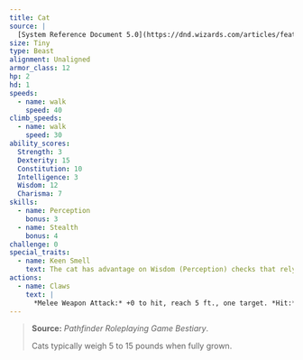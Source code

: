 ```yaml
---
title: Cat
source: |
  [System Reference Document 5.0](https://dnd.wizards.com/articles/features/systems-reference-document-srd)
size: Tiny
type: Beast
alignment: Unaligned
armor_class: 12
hp: 2
hd: 1
speeds:
  - name: walk
    speed: 40
climb_speeds:
  - name: walk
    speed: 30
ability_scores:
  Strength: 3
  Dexterity: 15
  Constitution: 10
  Intelligence: 3
  Wisdom: 12
  Charisma: 7
skills:
  - name: Perception
    bonus: 3
  - name: Stealth
    bonus: 4
challenge: 0
special_traits:
  - name: Keen Smell
    text: The cat has advantage on Wisdom (Perception) checks that rely on smell.
actions:
  - name: Claws
    text: |
      *Melee Weapon Attack:* +0 to hit, reach 5 ft., one target. *Hit:* 1 slashing damage.
---
```


> **Source:** *Pathfinder Roleplaying Game Bestiary*.
>
> Cats typically weigh 5 to 15 pounds when fully grown.
